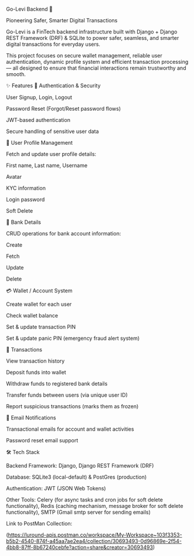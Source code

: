 Go-Levi Backend 🚀

Pioneering Safer, Smarter Digital Transactions

Go-Levi is a FinTech backend infrastructure built with Django + Django REST Framework (DRF) & SQLite to power safer, seamless, and smarter digital transactions for everyday users.

This project focuses on secure wallet management, reliable user authentication, dynamic profile system and efficient transaction processing — all designed to ensure that financial interactions remain trustworthy and smooth.


✨ Features
🔑 Authentication & Security

   User Signup, Login, Logout

   Password Reset (Forgot/Reset password flows)

   JWT-based authentication

   Secure handling of sensitive user data

👤 User Profile Management

   Fetch and update user profile details:

   First name, Last name, Username

   Avatar

   KYC information

   Login password

   Soft Delete

🏦 Bank Details

   CRUD operations for bank account information:

   Create

   Fetch

   Update

   Delete

💳 Wallet / Account System

   Create wallet for each user

   Check wallet balance

   Set & update transaction PIN

   Set & update panic PIN (emergency fraud alert system)

💸 Transactions

   View transaction history

   Deposit funds into wallet

   Withdraw funds to registered bank details

   Transfer funds between users (via unique user ID)

   Report suspicious transactions (marks them as frozen)

📧 Email Notifications

   Transactional emails for account and wallet activities

   Password reset email support

🛠 Tech Stack

   Backend Framework: Django, Django REST Framework (DRF)

   Database: SQLite3 (local-default) & PostGres (production)

   Authentication: JWT (JSON Web Tokens)

   Other Tools: 
   Celery (for async tasks and cron jobs for soft delete functionality), 
   Redis (caching mechanism, message broker for soft delete functionality), 
   SMTP (Gmail smtp server for sending emails)


Link to PostMan Collection:

(https://luround-apis.postman.co/workspace/My-Workspace~103f3353-b5b2-4540-874f-a45aa7ae2ea4/collection/30693493-0d96869e-2f54-4bb8-87ff-8b67240cebfe?action=share&creator=30693493)
